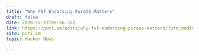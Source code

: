 ```yaml
---
title: "Why FSF Endorsing PureOS Matters"
draft: false
date: 2020-12-22T09:56:35Z
link: https://puri.sm/posts/why-fsf-endorsing-pureos-matters/?utm_medium=RSS&utm_source=hune
site: puri.sm
topic: Hacker News  

---
```

